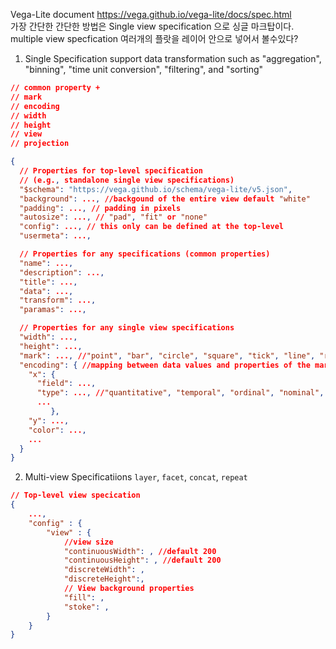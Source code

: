 Vega-Lite document https://vega.github.io/vega-lite/docs/spec.html  
가장 간단한 간단한 방법은 Single view specification 으로 싱글 마크탑이다. 
multiple view specfication 여러개의 플랏을 레이어 안으로 넣어서 볼수있다?

1. Single Specification
support data transformation such as "aggregation", "binning", "time unit conversion", "filtering", and "sorting"  


```JSON
// common property + 
// mark
// encoding
// width
// height
// view
// projection

{
  // Properties for top-level specification 
  // (e.g., standalone single view specifications)
  "$schema": "https://vega.github.io/schema/vega-lite/v5.json",
  "background": ..., //backgound of the entire view default "white"
  "padding": ..., // padding in pixels
  "autosize": ..., // "pad", "fit" or "none"
  "config": ..., // this only can be defined at the top-level
  "usermeta": ...,

  // Properties for any specifications (common properties)
  "name": ...,
  "description": ...,
  "title": ...,
  "data": ...,
  "transform": ...,
  "paramas": ...,

  // Properties for any single view specifications
  "width": ...,
  "height": ...,
  "mark": ..., //"point", "bar", "circle", "square", "tick", "line", "rule", "geoshape", "text"
  "encoding": { //mapping between data values and properties of the mark axes, legends, scales
    "x": {
      "field": ...,
      "type": ..., //"quantitative", "temporal", "ordinal", "nominal", and "geojson".
      ...
         },
    "y": ...,
    "color": ...,
    ...
  }
}

```

2. Multi-view Specificatiions
`layer`, `facet`, `concat`, `repeat`  
```JSON
// Top-level view specication
{
    ...,
    "config" : {
        "view" : {
            //view size
            "continuousWidth": , //default 200
            "continuousHeight": , //default 200
            "discreteWidth": ,
            "discreteHeight":,
            // View background properties
            "fill": ,
            "stoke": ,
        }
    }
}
```